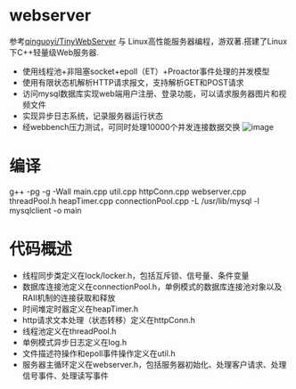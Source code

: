 # webserver
参考[qinguoyi/TinyWebServer](https://github.com/qinguoyi/TinyWebServer) 与 Linux高性能服务器编程，游双著.搭建了Linux下C++轻量级Web服务器.
* 使用线程池+非阻塞socket+epoll（ET）+Proactor事件处理的并发模型
* 使用有限状态机解析HTTP请求报文，支持解析GET和POST请求
* 访问mysql数据库实现web端用户注册、登录功能，可以请求服务器图片和视频文件
* 实现异步日志系统，记录服务器运行状态
* 经webbench压力测试，可同时处理10000个并发连接数据交换
  ![image](https://github.com/bobobobn/webserver/assets/145976151/e0406d89-19f3-4b48-9e36-87d51b490882)  
# 编译
g++ -pg -g -Wall main.cpp util.cpp httpConn.cpp webserver.cpp threadPool.h heapTimer.cpp connectionPool.cpp -L /usr/lib/mysql -l mysqlclient -o main
# 代码概述
* 线程同步类定义在lock/locker.h，包括互斥锁、信号量、条件变量
* 数据库连接池定义在connectionPool.h，单例模式的数据库连接池对象以及RAII机制的连接获取和释放
* 时间堆定时器定义在heapTimer.h
* http请求文本处理（状态转移）定义在httpConn.h
* 线程池定义在threadPool.h
* 单例模式异步日志定义在log.h
* 文件描述符操作和epoll事件操作定义在util.h
* 服务器主循环定义在webserver.h，包括服务器初始化、处理客户请求、处理信号事件、处理读写事件
